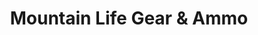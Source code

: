 ---
title: "Mountain Life Gear & Ammo"
url: /shandaken/mountain-life-gear-and-ammo/
shop: outdoor
---